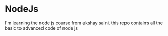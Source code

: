# NodeJs
I'm learning the node js course from akshay saini. this repo contains all the basic to advanced code of node js

